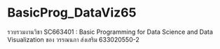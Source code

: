 # BasicProg_DataViz65
รวบรวมงานวิชา SC663401 : Basic Programming for Data Science and Data Visualization ของ วรรณนภา ส่งเสริม 633020550-2
